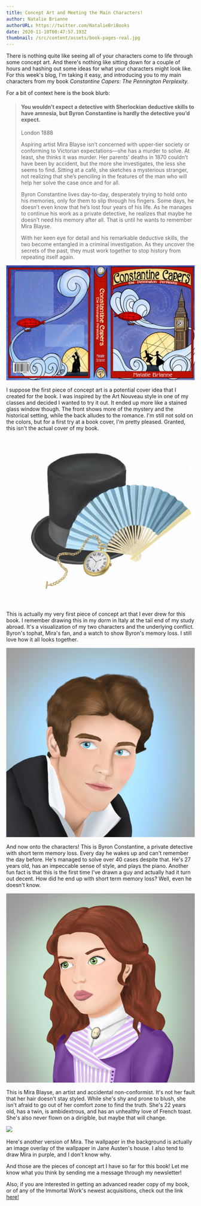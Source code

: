 ```yaml
---
title: Concept Art and Meeting the Main Characters!
author: Natalie Brianne
authorURL: https://twitter.com/NatalieBriBooks
date: 2020-11-10T00:47:57.193Z
thumbnail: /src/content/assets/book-pages-real.jpg
---
```

There is nothing quite like seeing all of your characters come to life through some concept art. And there's nothing like sitting down for a couple of hours and hashing out some ideas for what your characters might look like. For this week's blog, I'm taking it easy, and introducing you to my main characters from my book *Constantine Capers: The Pennington Perplexity.*

For a bit of context here is the book blurb:

> #### You wouldn’t expect a detective with Sherlockian deductive skills to have amnesia, but Byron Constantine is hardly the detective you’d expect.
>
> London 1888
>
> Aspiring artist Mira Blayse isn’t concerned with upper-tier society or conforming to Victorian expectations—she has a murder to solve. At least, she thinks it was murder. Her parents’ deaths in 1870 couldn’t have been by accident, but the more she investigates, the less she seems to find. Sitting at a café, she sketches a mysterious stranger, not realizing that she’s penciling in the features of the man who will help her solve the case once and for all.
>
> Byron Constantine lives day-to-day, desperately trying to hold onto his memories, only for them to slip through his fingers. Some days, he doesn’t even know that he’s lost four years of his life. As he manages to continue his work as a private detective, he realizes that maybe he doesn’t need his memory after all. That is until he wants to remember Mira Blayse.
>
> With her keen eye for detail and his remarkable deductive skills, the two become entangled in a criminal investigation. As they uncover the secrets of the past, they must work together to stop history from repeating itself again.

![](/src/content/assets/untitled_artwork.jpg)

I suppose the first piece of concept art is a potential cover idea that I created for the book. I was inspired by the Art Nouveau style in one of my classes and decided I wanted to try it out. It ended up more like a stained glass window though. The front shows more of the mystery and the historical setting, while the back alludes to the romance. I'm still not sold on the colors, but for a first try at a book cover, I'm pretty pleased. Granted, this isn't the actual cover of my book. 

![](/src/content/assets/hat-fan-watch.jpg)

This is actually my very first piece of concept art that I ever drew for this book. I remember drawing this in my dorm in Italy at the tail end of my study abroad. It's a visualization of my two characters and the underlying conflict. Byron's tophat, Mira's fan, and a watch to show Byron's memory loss. I still love how it all looks together. 

![](/src/content/assets/untitled_artwork.png)

And now onto the characters! This is Byron Constantine, a private detective with short term memory loss. Every day he wakes up and can't remember the day before. He's managed to solve over 40 cases despite that. He's 27 years old, has an impeccable sense of style, and plays the piano. Another fun fact is that this is the first time I've drawn a guy and actually had it turn out decent. How did he end up with short term memory loss? Well, even he doesn't know. 

![](/src/content/assets/untitled_artwork-1.png)

This is Mira Blayse, an artist and accidental non-conformist. It's not her fault that her hair doesn't stay styled. While she's shy and prone to blush, she isn't afraid to go out of her comfort zone to find the truth. She's 22 years old, has a twin, is ambidextrous, and has an unhealthy love of French toast. She's also never flown on a dirigible, but maybe that will change. 

![](/src/content/assets/img_6382.png)

Here's another version of Mira. The wallpaper in the background is actually an image overlay of the wallpaper in Jane Austen's house. I also tend to draw Mira in purple, and I don't know why. 

And those are the pieces of concept art I have so far for this book! Let me know what you think by sending me a message through my newsletter! 

Also, if you are interested in getting an advanced reader copy of my book, or of any of the Immortal Work's newest acquisitions, check out the link [here!](https://www.immortalworks.press/reviewers-circle)